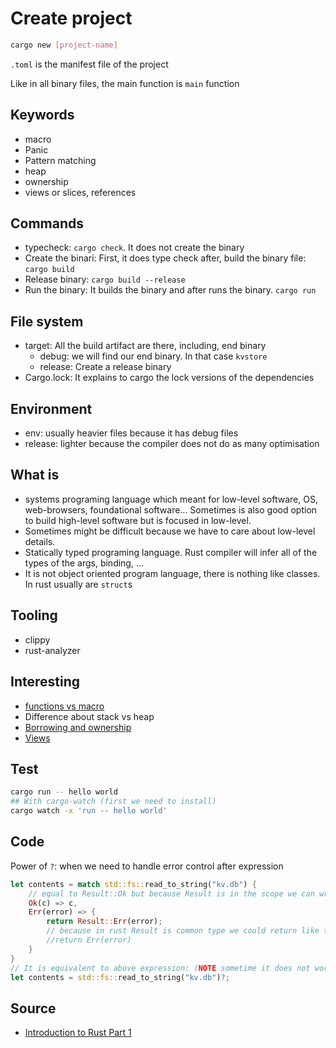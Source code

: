 # Create project

```bash
cargo new [project-name]
```

`.toml` is the manifest file of the project

Like in all binary files, the main function is `main` function

## Keywords

- macro
- Panic
- Pattern matching
- heap
- ownership
- views or slices, references

## Commands

- typecheck: `cargo check`. It does not create the binary
- Create the binari: First, it does type check after, build the binary file: `cargo build`
- Release binary: `cargo build --release`
- Run the binary: It builds the binary and after runs the binary. `cargo run`

## File system

- target: All the build artifact are there, including, end binary
  - debug: we will find our end binary. In that case `kvstore`
  - release: Create a release binary
- Cargo.lock: It explains to cargo the lock versions of the dependencies

## Environment

- env: usually heavier files because it has debug files
- release: lighter because the compiler does not do as  many optimisation

## What is

- systems programing language which meant for low-level software, OS, web-browsers, foundational software... Sometimes is also good option to build high-level software but is focused in low-level.
- Sometimes might be difficult because we have to care about low-level details.
- Statically typed programing language. Rust compiler will infer all of the types of the args, binding, ...
- It is not object oriented program language, there is nothing like classes. In rust usually are `struct`s

## Tooling

- clippy
- rust-analyzer

## Interesting

- [functions vs macro](https://youtu.be/WnWGO-tLtLA?t=3147)
- Difference about stack vs heap
- [Borrowing and ownership](https://youtu.be/WnWGO-tLtLA?t=5988)
- [Views](https://youtu.be/WnWGO-tLtLA?t=6359)

## Test

```bash
cargo run -- hello world
## With cargo-watch (first we need to install)
cargo watch -x 'run -- hello world' 
```

## Code

Power of `?`: when we need to handle error control after expression

```rust
let contents = match std::fs::read_to_string("kv.db") {
    // equal to Result::Ok but because Result is in the scope we can write Ok
    Ok(c) => c,
    Err(error) => {
        return Result::Err(error);
        // because in rust Result is common type we could return like that 
        //return Err(error)
    }
}
// It is equivalent to above expression: (NOTE sometime it does not work with Result type)
let contents = std::fs::read_to_string("kv.db")?;
```

## Source

- [Introduction to Rust Part 1](https://www.youtube.com/watch?v=WnWGO-tLtLA)
